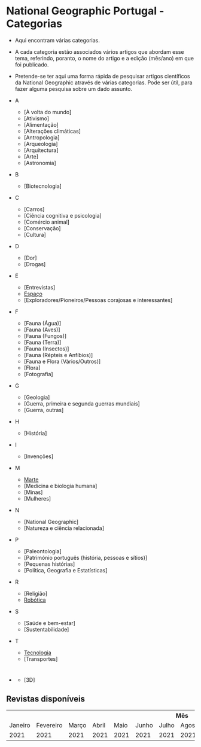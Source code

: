 # National Geographic Portugal - Categorias
* Aqui encontram várias categorias. 
* A cada categoria estão associados vários artigos que abordam esse tema, referindo, poranto, o nome do artigo e a edição (mês/ano) em que foi publicado. 
* Pretende-se ter aqui uma forma rápida de pesquisar artigos científicos da National Geographic através de várias categorias. Pode ser útil, para fazer alguma pesquisa sobre um dado assunto. 

* A
  * [À volta do mundo]
  * [Ativismo]
  * [Alimentação]
  * [Alterações climáticas]
  * [Antropologia]
  * [Arqueologia]
  * [Arquitectura]
  * [Arte]
  * [Astronomia]
  
* B
  * [Biotecnologia]

* C
  * [Carros] 
  * [Ciência cognitiva e psicologia] 
  * [Comércio animal]
  * [Conservação]
  * [Cultura]

* D 
  * [Dor]
  * [Drogas]

* E 
  * [Entrevistas]
  * [Espaço](espaço.md)
  * [Exploradores/Pioneiros/Pessoas corajosas e interessantes]

* F
  * [Fauna (Água)]
  * [Fauna (Aves)]
  * [Fauna (Fungos)]
  * [Fauna (Terra)]
  * [Fauna (Insectos)]
  * [Fauna (Répteis e Anfíbios)]
  * [Fauna e Flora (Vários/Outros)]
  * [Flora]
  * [Fotografia]

* G
  * [Geologia]
  * [Guerra, primeira e segunda guerras mundiais]
  * [Guerra, outras]

* H
  * [História]

* I
  * [Invenções]

* M
  * [Marte](marte.md)
  * [Medicina e biologia humana]
  * [Minas]
  * [Mulheres]

* N
  * [National Geographic]
  * [Natureza e ciência relacionada]

* P
  * [Paleontologia]
  * [Património português (história, pessoas e sítios)]
  * [Pequenas histórias]
  * [Política, Geografia e Estatísticas]

* R
  * [Religião]
  * [Robótica](robótica.md)

* S
  * [Saúde e bem-estar]
  * [Sustentabilidade]

* T
  * [Tecnologia](tecnologia.md)
  * [Transportes]

* #
  * [3D]

## Revistas disponíveis

<table>
    <tr>
        <th colspan="13">Mês</th>
        <th rowspan="10">Ano</th>
    </tr>
    <tr>
        <td>Janeiro</td>
        <td>Fevereiro</td>
        <td>Março</td>
        <td>Abril</td>
        <td>Maio</td>
        <td>Junho</td>
        <td>Julho</td>
        <td>Agosto</td>
        <td>Setembro</td>
        <td>Outubro</td>
        <td>Novembro</td>
        <td>Dezembro</td>
    </tr>
    <tr>
        <td>2021</td>
        <td>2021</td>
        <td>2021</td>
        <td>2021</td>
        <td>2021</td>
        <td>2021</td>
        <td>2021</td>
        <td>2021</td>
        <td>2021</td>
        <td>2021</td>
        <td>2021</td>
        <td>2021</td>
        <td>2021</td>
    </tr>
</table>